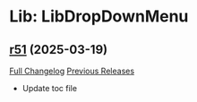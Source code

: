 # Lib: LibDropDownMenu

## [r51](https://github.com/HizurosWoWAddOns/LibDropDownMenu/tree/r51) (2025-03-19)
[Full Changelog](https://github.com/HizurosWoWAddOns/LibDropDownMenu/commits/r51) [Previous Releases](https://github.com/HizurosWoWAddOns/LibDropDownMenu/releases)

- Update toc file  
